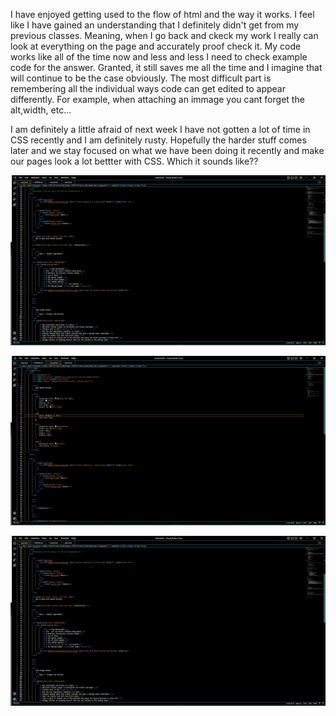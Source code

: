  I have enjoyed getting used to the flow of html and the way it works. I feel like I have gained an understanding that I definitely didn't get from my previous classes. Meaning, when I go back and ckeck my work I really can look at everything on the page and accurately proof check it. My code works like all of the time now and less and less I need to check example code for the answer. Granted, it still saves me all the time and I imagine that will continue to be the case obviously. The most difficult part is remembering all the individual ways code can get edited to appear differently. For example, when attaching an immage you cant forget the alt,width, etc... 

 I am definitely a little afraid of next week I have not gotten a lot of time in CSS recently and I am definitely rusty. Hopefully the harder stuff comes later and we stay focused on what we have been doing it recently and make our pages look a lot bettter with CSS. Which it sounds like??


![Screenshot of Index](./images/Screenshot-week9.png)

![Screenshot of Contact](./images/Screenshot-week9-2.png)

![Screenshot of About](./images/Screenshot-week9.png)